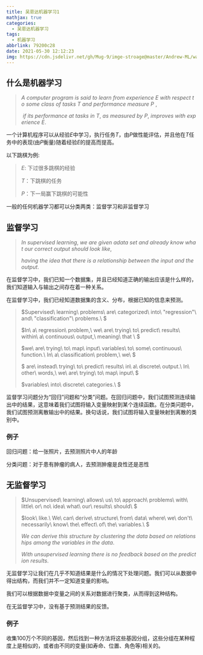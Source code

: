 ```yaml
---
title: 吴恩达机器学习1
mathjax: true
categories:
  - 吴恩达机器学习
tags:
  - 机器学习
abbrlink: 79200c28
date: 2021-05-30 12:12:23
img: https://cdn.jsdelivr.net/gh/Mug-9/imge-stroage@master/Andrew-ML/wallhaven-72jmve.42eeeqocjso0.jpg
---
```


<meta name = "referrer" content = "no-referrer" />

## 什么是机器学习

>$A\ computer\ program\ is\ said\ to\ learn\ from\  experience\ E\ with\ respect\ to\ some\ class\ of\ tasks\ T\ and\ performance\ measure\ P\ ,$
>
>$\ if\ its\ performance\ at\ tasks\ in\ T,\ as\ measured\ by\ P,\ improves\ with\ experience\ E.$ 

一个计算机程序可以从经验$E$中学习，执行任务$T$，由$P$做性能评估，并且他在$T$任务中的表现(由$P$衡量)随着经验$E$的提高而提高。

以下跳棋为例:

>$E:$  下过很多跳棋的经验
>
>$T：$下跳棋的任务
>
>$P ：$下一局赢下跳棋的可能性

一般的任何机器学习都可以分类两类：监督学习和非监督学习

## 监督学习

>$In\ supervised\ learning,\ we\ are\ given\ a data\ set\ and\ already\ know\ what\ our\ correct\ output\ should\ look\ like,$
>
>$having\ the\ idea\ that\ there\ is\ a\ relationship\ between\ the\ input\ and\ the\ output.$

在监督学习中，我们已知一个数据集，并且已经知道正确的输出应该是什么样的，我们知道输入与输出之间存在着一种关系。

在监督学习中，我们已经知道数据集的含义、分布，根据已知的信息来预测。

>$Supervised\ learning\ problems\ are\ categorized\ into\ "regression"\ and\ "classification"\ problems.\ $
>
>$In\ a\ regression\ problem,\ we\ are\ trying\ to\ predict\ results\ within\ a\ continuous\ output,\ meaning\ that \ $
>
>$we\ are\ trying\ to\ map\ input\ variables\ to\ some\ continuous\ function.\ In\ a\ classification\ problem,\ we\ $
>
>$ are\  instead\ trying\ to\ predict\ results\ in\ a\ discrete\ output.\ In\ other\ words,\ we\ are\ trying\ to\ map\ input\ $
>
>$variables\ into\ discrete\ categories.\ $

监督学习问题分为“回归”问题和“分类”问题。在回归问题中，我们试图预测连续输出中的结果，这意味着我们试图将输入变量映射到某个连续函数。在分类问题中，我们试图预测离散输出中的结果。换句话说，我们试图将输入变量映射到离散的类别中。

### 例子

回归问题：给一张照片，去预测照片中人的年龄

分类问题：对于患有肿瘤的病人，去预测肿瘤是良性还是恶性

## 无监督学习

>$Unsupervised\ learning\ allows\ us\ to\ approach\ problems\ with\ little\ or\ no\ idea\ what\ our\ results\ should\  $
>
>$look\ like.\ We\ can\ derive\ structure\ from\ data\ where\ we\ don't\ necessarily\ know\ the\ effect\ of\ the\ variables.\ $
>
>$We\ can\ derive\ this\ structure\ by\ clustering\ the\ data\ based\ on\ relationships\ among\ the\ variables\ in\ the\ data.$
>
>$With\ unsupervised\ learning\ there\ is\ no\ feedback\ based\ on\ the\ prediction\ results.$

无监督学习让我们在几乎不知道结果是什么的情况下处理问题。我们可以从数据中得出结构，而我们并不一定知道变量的影响。

我们可以根据数据中变量之间的关系对数据进行聚类，从而得到这种结构。

在无监督学习中，没有基于预测结果的反馈。

### 例子

收集100万个不同的基因，然后找到一种方法将这些基因分组，这些分组在某种程度上是相似的，或者由不同的变量(如寿命、位置、角色等)相关的。